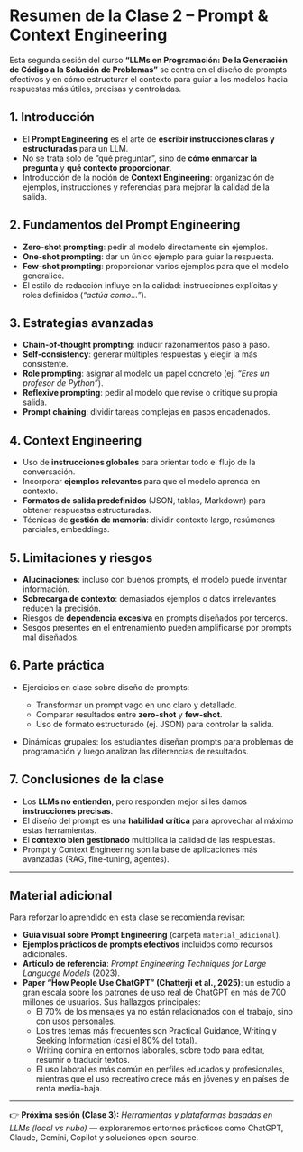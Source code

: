 # Resumen de la Clase 2 – Prompt & Context Engineering

Esta segunda sesión del curso **“LLMs en Programación: De la Generación de Código a la Solución de Problemas”** se centra en el diseño de prompts efectivos y en cómo estructurar el contexto para guiar a los modelos hacia respuestas más útiles, precisas y controladas.

## 1. Introducción

* El **Prompt Engineering** es el arte de **escribir instrucciones claras y estructuradas** para un LLM.
* No se trata solo de “qué preguntar”, sino de **cómo enmarcar la pregunta** y **qué contexto proporcionar**.
* Introducción de la noción de **Context Engineering**: organización de ejemplos, instrucciones y referencias para mejorar la calidad de la salida.

## 2. Fundamentos del Prompt Engineering

* **Zero-shot prompting**: pedir al modelo directamente sin ejemplos.
* **One-shot prompting**: dar un único ejemplo para guiar la respuesta.
* **Few-shot prompting**: proporcionar varios ejemplos para que el modelo generalice.
* El estilo de redacción influye en la calidad: instrucciones explícitas y roles definidos (*“actúa como…”*).

## 3. Estrategias avanzadas

* **Chain-of-thought prompting**: inducir razonamientos paso a paso.
* **Self-consistency**: generar múltiples respuestas y elegir la más consistente.
* **Role prompting**: asignar al modelo un papel concreto (ej. *“Eres un profesor de Python”*).
* **Reflexive prompting**: pedir al modelo que revise o critique su propia salida.
* **Prompt chaining**: dividir tareas complejas en pasos encadenados.

## 4. Context Engineering

* Uso de **instrucciones globales** para orientar todo el flujo de la conversación.
* Incorporar **ejemplos relevantes** para que el modelo aprenda en contexto.
* **Formatos de salida predefinidos** (JSON, tablas, Markdown) para obtener respuestas estructuradas.
* Técnicas de **gestión de memoria**: dividir contexto largo, resúmenes parciales, embeddings.

## 5. Limitaciones y riesgos

* **Alucinaciones**: incluso con buenos prompts, el modelo puede inventar información.
* **Sobrecarga de contexto**: demasiados ejemplos o datos irrelevantes reducen la precisión.
* Riesgos de **dependencia excesiva** en prompts diseñados por terceros.
* Sesgos presentes en el entrenamiento pueden amplificarse por prompts mal diseñados.

## 6. Parte práctica

* Ejercicios en clase sobre diseño de prompts:

  * Transformar un prompt vago en uno claro y detallado.
  * Comparar resultados entre **zero-shot** y **few-shot**.
  * Uso de formato estructurado (ej. JSON) para controlar la salida.
* Dinámicas grupales: los estudiantes diseñan prompts para problemas de programación y luego analizan las diferencias de resultados.

## 7. Conclusiones de la clase

* Los **LLMs no entienden**, pero responden mejor si les damos **instrucciones precisas**.
* El diseño del prompt es una **habilidad crítica** para aprovechar al máximo estas herramientas.
* El **contexto bien gestionado** multiplica la calidad de las respuestas.
* Prompt y Context Engineering son la base de aplicaciones más avanzadas (RAG, fine-tuning, agentes).

---

## Material adicional

Para reforzar lo aprendido en esta clase se recomienda revisar:

* **Guía visual sobre Prompt Engineering** (carpeta `material_adicional`).
* **Ejemplos prácticos de prompts efectivos** incluidos como recursos adicionales.
* **Artículo de referencia**: *Prompt Engineering Techniques for Large Language Models* (2023).
* **Paper “How People Use ChatGPT” (Chatterji et al., 2025)**: un estudio a gran escala sobre los patrones de uso real de ChatGPT en más de 700 millones de usuarios. Sus hallazgos principales:
    - El 70% de los mensajes ya no están relacionados con el trabajo, sino con usos personales.
    - Los tres temas más frecuentes son Practical Guidance, Writing y Seeking Information (casi el 80% del total).
    - Writing domina en entornos laborales, sobre todo para editar, resumir o traducir textos.
    - El uso laboral es más común en perfiles educados y profesionales, mientras que el uso recreativo crece más en jóvenes y en países de renta media-baja.

---

👉 **Próxima sesión (Clase 3):** *Herramientas y plataformas basadas en LLMs (local vs nube)* — exploraremos entornos prácticos como ChatGPT, Claude, Gemini, Copilot y soluciones open-source.
